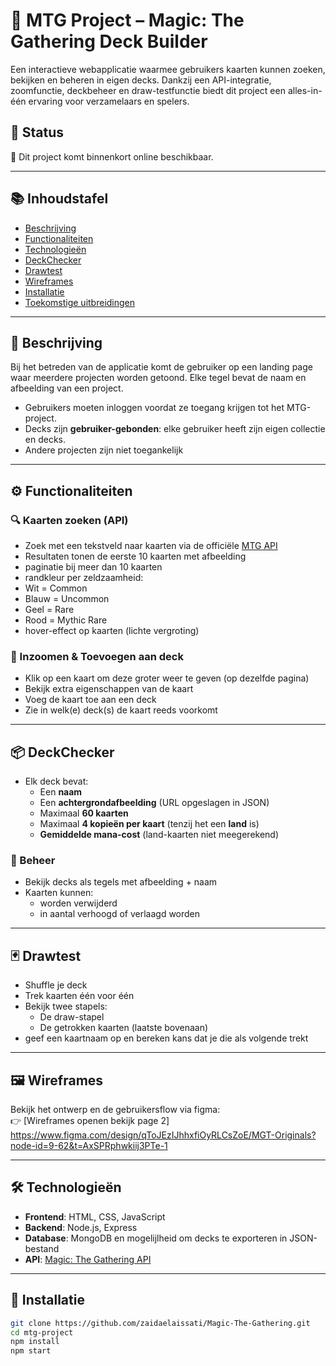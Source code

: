 # 🧙 MTG Project – Magic: The Gathering Deck Builder

Een interactieve webapplicatie waarmee gebruikers kaarten kunnen zoeken, bekijken en beheren in eigen decks. Dankzij een API-integratie, zoomfunctie, deckbeheer en draw-testfunctie biedt dit project een alles-in-één ervaring voor verzamelaars en spelers.

## 📌 Status
🚧 Dit project komt binnenkort online beschikbaar.

---

## 📚 Inhoudstafel
- [Beschrijving](#beschrijving)
- [Functionaliteiten](#functionaliteiten)
- [Technologieën](#technologieën)
- [DeckChecker](#deckchecker)
- [Drawtest](#drawtest)
- [Wireframes](#wireframes)
- [Installatie](#installatie)
- [Toekomstige uitbreidingen](#toekomstige-uitbreidingen)

---

## 📝 Beschrijving

Bij het betreden van de applicatie komt de gebruiker op een landing page waar meerdere projecten worden getoond. Elke tegel bevat de naam en afbeelding van een project.

- Gebruikers moeten inloggen voordat ze toegang krijgen tot het MTG-project.
- Decks zijn **gebruiker-gebonden**: elke gebruiker heeft zijn eigen collectie en decks.
- Andere projecten zijn niet toegankelijk

---

## ⚙️ Functionaliteiten

### 🔍 Kaarten zoeken (API)
- Zoek met een tekstveld naar kaarten via de officiële [MTG API](https://docs.magicthegathering.io/)
- Resultaten tonen de eerste 10 kaarten met afbeelding
-  paginatie bij meer dan 10 kaarten
-  randkleur per zeldzaamheid:
  - Wit = Common
  - Blauw = Uncommon
  - Geel = Rare
  - Rood = Mythic Rare
-  hover-effect op kaarten (lichte vergroting)

### 🔎 Inzoomen & Toevoegen aan deck
- Klik op een kaart om deze groter weer te geven (op dezelfde pagina)
- Bekijk extra eigenschappen van de kaart
- Voeg de kaart toe aan een deck
- Zie in welk(e) deck(s) de kaart reeds voorkomt

---

## 📦 DeckChecker

- Elk deck bevat:
  - Een **naam**
  - Een **achtergrondafbeelding** (URL opgeslagen in JSON)
  - Maximaal **60 kaarten**
  - Maximaal **4 kopieën per kaart** (tenzij het een **land** is)
  - **Gemiddelde mana-cost** (land-kaarten niet meegerekend)

### 🔧 Beheer
- Bekijk decks als tegels met afbeelding + naam
- Kaarten kunnen:
  - worden verwijderd
  - in aantal verhoogd of verlaagd worden

---

## 🃏 Drawtest

- Shuffle je deck
- Trek kaarten één voor één
- Bekijk twee stapels:
  - De draw-stapel
  - De getrokken kaarten (laatste bovenaan)
- geef een kaartnaam op en bereken kans dat je die als volgende trekt

---

## 🖼️ Wireframes

Bekijk het ontwerp en de gebruikersflow via figma:  
👉 [Wireframes openen bekijk page 2] https://www.figma.com/design/qToJEzIJhhxfiOyRLCsZoE/MGT-Originals?node-id=9-62&t=AxSPRphwkiij3PTe-1

---

## 🛠️ Technologieën
- **Frontend**: HTML, CSS, JavaScript
- **Backend**: Node.js, Express
- **Database**:  MongoDB en mogelijlheid om decks te exporteren in JSON-bestand
- **API**: [Magic: The Gathering API](https://docs.magicthegathering.io/)

---

## 🚀 Installatie

```bash
git clone https://github.com/zaidaelaissati/Magic-The-Gathering.git
cd mtg-project
npm install
npm start
